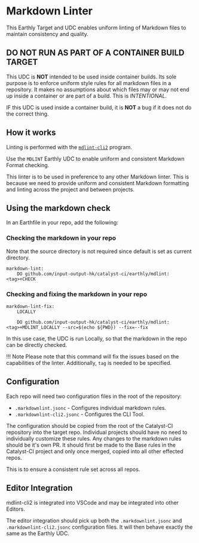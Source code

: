 # Markdown Linter

This Earthly Target and UDC enables uniform linting of Markdown files to maintain consistency and quality.

## DO NOT RUN AS PART OF A CONTAINER BUILD TARGET

This UDC is **NOT** intended to be used inside container builds.
Its sole purpose is to enforce uniform style rules for all markdown files in a repository.
It makes no assumptions about which files may or may not end up inside a container or are part of a build.
This is *INTENTIONAL*.

IF this UDC is used inside a container build, it is **NOT** a bug if it does not do the correct thing.

## How it works

Linting is performed with the [`mdlint-cli2`](https://github.com/DavidAnson/markdownlint-cli2) program.

Use the `MDLINT` Earthly UDC to enable uniform and consistent Markdown Format checking.

This linter is to be used in preference to any other Markdown linter.
This is because we need to provide uniform and consistent Markdown formatting and linting across the project and between projects.

## Using the markdown check

In an Earthfile in your repo, add the following:

### Checking the markdown in your repo

Note that the source directory is not required since default is set as current directory.

```earthfile
markdown-lint:
    DO github.com/input-output-hk/catalyst-ci/earthly/mdlint:<tag>+CHECK
```

### Checking and fixing the markdown in your repo

```earthfile
markdown-lint-fix:
    LOCALLY

    DO github.com/input-output-hk/catalyst-ci/earthly/mdlint:<tag>+MDLINT_LOCALLY --src=$(echo ${PWD}) --fix=--fix
```

In this use case, the UDC is run Locally, so that the markdown in the repo can be directly checked.

<!-- markdownlint-disable max-one-sentence-per-line -->
!!! Note
    Please note that this command will fix the issues based on the capabilities of the linter.
    Additionally, `tag` is needed to be specified.
<!-- markdownlint-enable max-one-sentence-per-line -->

## Configuration

Each repo will need two configuration files in the root of the repository:

* `.markdownlint.jsonc` - Configures individual markdown rules.
* `.markdownlint-cli2.jsonc` - Configures the CLI Tool.

The configuration should be copied from the root of the Catalyst-CI repository into the target repo.
Individual projects should have no need to individually customize these rules.
Any changes to the markdown rules should be it's own PR.
It should first be made to the Base rules in the Catalyst-CI project and only once merged, copied into all other effected repos.

This is to ensure a consistent rule set across all repos.

## Editor Integration

mdlint-cli2 is integrated into VSCode and may be integrated into other Editors.

The editor integration should pick up both the `.markdownlint.jsonc` and `.markdownlint-cli2.jsonc` configuration files.
It will then behave exactly the same as the Earthly UDC.
